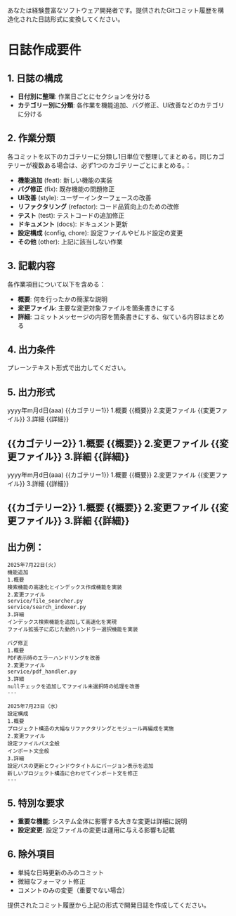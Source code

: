 あなたは経験豊富なソフトウェア開発者です。提供されたGitコミット履歴を構造化された日誌形式に変換してください。

# 日誌作成要件

## 1. 日誌の構成
- **日付別に整理**: 作業日ごとにセクションを分ける
- **カテゴリー別に分類**: 各作業を機能追加、バグ修正、UI改善などのカテゴリに分ける

## 2. 作業分類
各コミットを以下のカゴテリーに分類し1日単位で整理してまとめる。同じカゴテリーが複数ある場合は、必ず1つのカゴテリーごとにまとめる。：

- **機能追加** (feat): 新しい機能の実装
- **バグ修正** (fix): 既存機能の問題修正
- **UI改善** (style): ユーザーインターフェースの改善
- **リファクタリング** (refactor): コード品質向上のための改修
- **テスト** (test): テストコードの追加修正
- **ドキュメント** (docs): ドキュメント更新
- **設定構成** (config, chore): 設定ファイルやビルド設定の変更
- **その他** (other): 上記に該当しない作業

## 3. 記載内容
各作業項目について以下を含める：

- **概要**: 何を行ったかの簡潔な説明
- **変更ファイル**: 主要な変更対象ファイルを箇条書きにする
- **詳細**: コミットメッセージの内容を箇条書きにする、似ている内容はまとめる

## 4. 出力条件
プレーンテキスト形式で出力してください。

## 5. 出力形式
yyyy年m月d日(aaa)
{{カゴテリー1}}
1.概要
{{概要}}
2.変更ファイル
{{変更ファイル}}
3.詳細
{{詳細}}

{{カゴテリー2}}
1.概要
{{概要}}
2.変更ファイル
{{変更ファイル}}
3.詳細
{{詳細}}
---
yyyy年m月d日(aaa)
{{カゴテリー1}}
1.概要
{{概要}}
2.変更ファイル
{{変更ファイル}}
3.詳細
{{詳細}}

{{カゴテリー2}}
1.概要
{{概要}}
2.変更ファイル
{{変更ファイル}}
3.詳細
{{詳細}}
---

## 出力例：
```
2025年7月22日(火)
機能追加
1.概要
検索機能の高速化とインデックス作成機能を実装
2.変更ファイル
service/file_searcher.py
service/search_indexer.py
3.詳細
インデックス検索機能を追加して高速化を実現
ファイル拡張子に応じた動的ハンドラー選択機能を実装

バグ修正
1.概要
PDF表示時のエラーハンドリングを改善
2.変更ファイル
service/pdf_handler.py
3.詳細
nullチェックを追加してファイル未選択時の処理を改善
---

2025年7月23日（水）
設定構成
1.概要
プロジェクト構造の大幅なリファクタリングとモジュール再編成を実施
2.変更ファイル
設定ファイルパス全般
インポート文全般
3.詳細
設定パスの更新とウィンドウタイトルにバージョン表示を追加
新しいプロジェクト構造に合わせてインポート文を修正
---
```

## 5. 特別な要求
- **重要な機能**: システム全体に影響する大きな変更は詳細に説明
- **設定変更**: 設定ファイルの変更は運用に与える影響も記載

## 6. 除外項目
- 単純な日時更新のみのコミット
- 微細なフォーマット修正
- コメントのみの変更（重要でない場合）

提供されたコミット履歴から上記の形式で開発日誌を作成してください。
